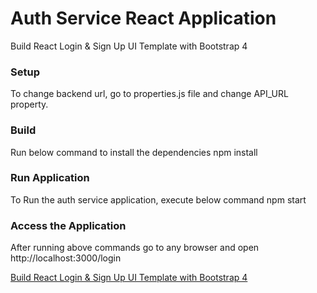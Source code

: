 # Auth Service React Application

Build React Login & Sign Up UI Template with Bootstrap 4

### Setup
To change backend url, go to properties.js file and change API_URL property.

### Build
Run below command to install the dependencies
        npm install

### Run Application
To Run the auth service application, execute below command
        npm start
### Access the Application
After running above commands go to any browser and open http://localhost:3000/login

[Build React Login & Sign Up UI Template with Bootstrap 4](https://www.positronx.io/build-react-login-sign-up-ui-template-with-bootstrap-4/)
